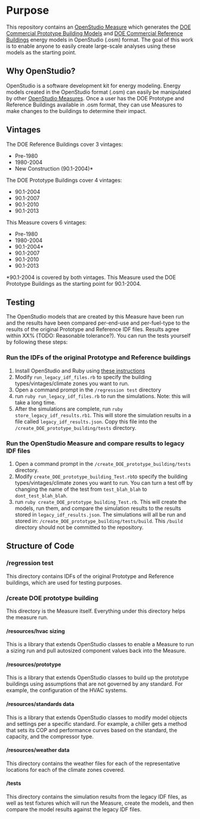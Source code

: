 # Purpose
This repository contains an [OpenStudio Measure](http://nrel.github.io/OpenStudio-user-documentation/measures/about_measures/) which generates the [DOE Commercial Prototype Building Models](http://www.energycodes.gov/commercial-prototype-building-models) and [DOE Commercial Reference Buildings](http://energy.gov/eere/buildings/commercial-reference-buildings) energy models in OpenStudio (.osm) format.  The goal of this work is to enable anyone to easily create large-scale analyses using these models as the starting point.

## Why OpenStudio?
OpenStudio is a software development kit for energy modeling.  Energy models created in the OpenStudio format (.osm) can easily be manipulated by other [OpenStudio Measures](http://nrel.github.io/OpenStudio-user-documentation/measures/about_measures/).  Once a user has the DOE Prototype and Reference Buildings available in .osm format, they can use Measures to make changes to the buildings to determine their impact.

## Vintages
The DOE Reference Buildings cover 3 vintages:

- Pre-1980
- 1980-2004
- New Construction (90.1-2004)*

The DOE Prototype Buildings cover 4 vintages:

- 90.1-2004
- 90.1-2007
- 90.1-2010
- 90.1-2013

This Measure covers 6 vintages:

- Pre-1980
- 1980-2004
- 90.1-2004*
- 90.1-2007
- 90.1-2010
- 90.1-2013

*90.1-2004 is covered by both vintages.  This Measure used the DOE Prototype Buildings as the starting point for 90.1-2004.

## Testing
The OpenStudio models that are created by this Measure have been run and the results have been compared per-end-use and per-fuel-type to the results of the original Prototype and Reference IDF files.  Results agree within XX% (TODO: Reasonable tolerance?).  You can run the tests yourself by following these steps:

### Run the IDFs of the original Prototype and Reference buildings
1. Install OpenStudio and Ruby using [these instructions](http://nrel.github.io/OpenStudio-user-documentation/getting_started/getting_started/#installation-instructions)
2. Modify `run_legacy_idf_files.rb` to specify the building types/vintages/climate zones you want to run.
3. Open a command prompt in the `/regression test` directory
4. run `ruby run_legacy_idf_files.rb` to run the simulations. Note: this will take a long time.
4. After the simulations are complete, run `ruby store_legacy_idf_results.rb1`.  This will store the simulation results in a file called `legacy_idf_results.json`.  Copy this file into the `/create_DOE_prototype_building/tests` directory.

### Run the OpenStudio Measure and compare results to legacy IDF files
1. Open a command prompt in the `/create_DOE_prototype_building/tests` directory.
2. Modify `create_DOE_prototype_building_Test.rb`to specify the building types/vintages/climate zones you want to run.  You can turn a test off by changing the name of the test from `test_blah_blah` to `dont_test_blah_blah`.
3. run `ruby create_DOE_prototype_building_Test.rb`.  This will create the models, run them, and compare the simulation results to the results stored in `legacy_idf_results.json`.  The simulations will all be run and stored in: `/create_DOE_prototype_building/tests/build`.  This `/build` directory should not be committed to the repository.

## Structure of Code
### /regression test
This directory contains IDFs of the original Prototype and Reference buildings, which are used for testing purposes.

### /create DOE prototype building
This directory is the Measure itself.  Everything under this directory helps the measure run.

#### /resources/hvac sizing
This is a library that extends OpenStudio classes to enable a Measure to run a sizing run and pull autosized component values back into the Measure.

#### /resources/prototype
This is a library that extends OpenStudio classes to build up the prototype buildings using assumptions that are not governed by any standard.  For example, the configuration of the HVAC systems.

#### /resources/standards data
This is a library that extends OpenStudio classes to modify model objects and settings per a specific standard.  For example, a chiller gets a method that sets its COP and performance curves based on the standard, the capacity, and the compressor type.

#### /resources/weather data
This directory contains the weather files for each of the representative locations for each of the climate zones covered.


#### /tests
This directory contains the simulation results from the legacy IDF files, as well as test fixtures which will run the Measure, create the models, and then compare the model results against the legacy IDF files.
